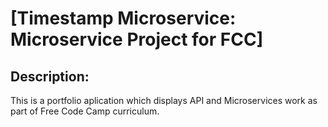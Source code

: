 
# [Timestamp Microservice: Microservice Project for FCC]

## Description:

This is a portfolio aplication which displays API and Microservices work as part of Free Code Camp curriculum. 
